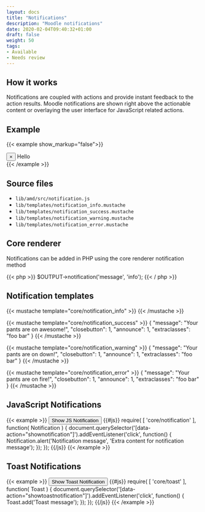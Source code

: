 ```yaml
---
layout: docs
title: "Notifications"
description: "Moodle notifications"
date: 2020-02-04T09:40:32+01:00
draft: false
weight: 50
tags:
- Available
- Needs review
---
```


## How it works

Notifications are coupled with actions and provide instant feedback to the action results. Moodle notifications are shown right above the actionable content or overlaying the user interface for JavaScript related actions.

## Example

{{< example show_markup="false">}}
<div class="alert alert-info alert-block fade in foo bar" role="alert" data-aria-autofocus="true" id="yui_3_17_2_1_1599746674354_24">
    <button type="button" class="btn-close" data-dismiss="alert">×</button>
    Hello
</div>
{{< /example >}}

## Source files

* `lib/amd/src/notification.js`
* `lib/templates/notification_info.mustache`
* `lib/templates/notification_success.mustache`
* `lib/templates/notification_warning.mustache`
* `lib/templates/notification_error.mustache`

## Core renderer

Notifications can be added in PHP using the core renderer notification method

{{< php >}}
  $OUTPUT->notification('message', 'info');
{{< / php >}}

## Notification templates

{{< mustache template="core/notification_info" >}}
{{< /mustache >}}

{{< mustache template="core/notification_success" >}}
{
    "message": "Your pants are on awesome!",
    "closebutton": 1,
    "announce": 1,
    "extraclasses": "foo bar"
}
{{< /mustache >}}

{{< mustache template="core/notification_warning" >}}
{
    "message": "Your pants are on down!",
    "closebutton": 1,
    "announce": 1,
    "extraclasses": "foo bar"
}
{{< /mustache >}}

{{< mustache template="core/notification_error" >}}
{
    "message": "Your pants are on fire!",
    "closebutton": 1,
    "announce": 1,
    "extraclasses": "foo bar"
}
{{< /mustache >}}

## JavaScript Notifications

{{< example >}}
<button class="btn btn-secondary" data-action="shownotification">Show JS Notification</button>
{{#js}}
require(
[
    'core/notification'
],
function(
    Notification
) {
    document.querySelector('[data-action="shownotification"]').addEventListener('click', function() {
        Notification.alert('Notification message', 'Extra content for notification message');
    });
});
{{/js}}
{{< /example >}}

## Toast Notifications

{{< example >}}
<button class="btn btn-secondary" data-action="showtoastnotification">Show Toast Notification</button>
{{#js}}
require(
[
    'core/toast'
],
function(
    Toast
) {
    document.querySelector('[data-action="showtoastnotification"]').addEventListener('click', function() {
        Toast.add('Toast message');
    });
});
{{/js}}
{{< /example >}}
